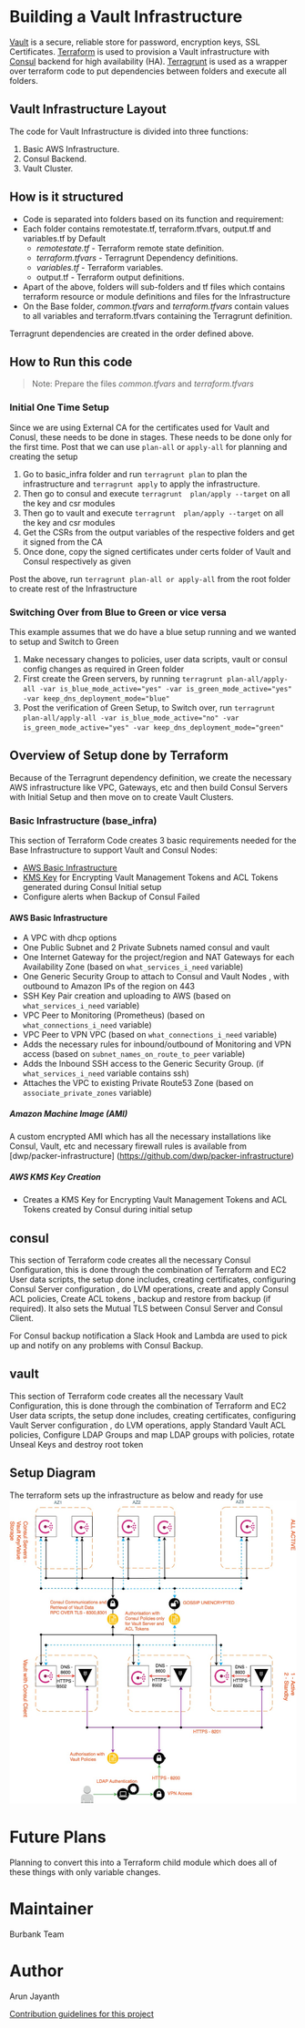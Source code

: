 # Building a Vault Infrastructure
[Vault](https://www.hashicorp.com/products/vault/) is a secure, reliable store for password, encryption keys, SSL Certificates.
[Terraform](https://www.hashicorp.com/products/terraform/) is used to provision a Vault infrastructure with [Consul](https://www.hashicorp.com/products/consul/) backend for high availability (HA). [Terragrunt](https://github.com/gruntwork-io/terragrunt) is used as a wrapper over terraform code to put dependencies between folders and execute all folders.

## Vault Infrastructure Layout
The code for Vault Infrastructure is divided into three functions:
1. Basic AWS Infrastructure.
2. Consul Backend.
3. Vault Cluster.

## How is it structured
* Code is separated into folders based on its function and requirement:
* Each folder contains remotestate.tf, terraform.tfvars, output.tf and variables.tf by Default
    * *remotestate.tf* - Terraform remote state definition.
    * *terraform.tfvars* - Terragrunt Dependency definitions.
    * *variables.tf* - Terraform variables.
    * output.tf - Terraform output definitions.
* Apart of the above, folders will sub-folders and tf files which contains terraform resource or module definitions and files for the Infrastructure
* On the Base folder, *common.tfvars* and *terraform.tfvars* contain values to all variables and terraform.tfvars containing the Terragrunt definition.

Terragrunt dependencies are created in the order defined above.

## How to Run this code

> Note: Prepare the files *common.tfvars* and *terraform.tfvars*

### Initial One Time Setup
Since we are using External CA for the certificates used for Vault and Conusl, these needs to be done in stages. These needs to be done only for the first time. Post that we can use `plan-all` or `apply-all` for planning and creating the setup

1. Go to basic_infra folder and run `terragrunt plan` to plan the infrastructure and `terragrunt apply` to apply the infrastructure.
2. Then go to consul and execute `terragrunt  plan/apply --target` on all the key and csr modules
3. Then go to vault and execute `terragrunt  plan/apply --target` on all the key and csr modules
4. Get the CSRs from the output variables of the respective folders and get it signed from the CA
5. Once done, copy the signed certificates under certs folder of Vault and Consul respectively as given

Post the above, run `terragrunt plan-all or apply-all` from the root folder to create rest of the Infrastructure

### Switching Over from Blue to Green or vice versa
This example assumes that we do have a blue setup running and we wanted to setup and Switch to Green

1. Make necessary changes to policies, user data scripts, vault or consul config changes as required in Green folder
2. First create the Green servers, by running `terragrunt plan-all/apply-all -var is_blue_mode_active="yes" -var is_green_mode_active="yes" -var keep_dns_deployment_mode="blue"`
3. Post the verification of Green Setup, to Switch over, run
`terragrunt plan-all/apply-all -var is_blue_mode_active="no" -var is_green_mode_active="yes" -var keep_dns_deployment_mode="green"`


## Overview of Setup done by Terraform
Because of the Terragrunt dependency definition, we create the necessary AWS infrastructure like VPC, Gateways, etc and then build Consul Servers with Initial Setup and then move on to create Vault Clusters.

### Basic Infrastructure (base_infra)
This section of Terraform Code creates 3 basic requirements needed for the Base Infrastructure to support Vault and Consul Nodes:

* [AWS Basic Infrastructure](#AWSBasicInfrastructure)
* [KMS Key](#KMSKeyCreation) for Encrypting Vault Management Tokens and ACL Tokens generated during Consul Initial setup
* Configure alerts when Backup of Consul Failed

#### AWS Basic Infrastructure<a name="AWSBasicInfrastructure"></a>
* A VPC with dhcp options
* One Public Subnet and 2 Private Subnets named consul and vault
* One Internet Gateway for the project/region and NAT Gateways for each Availability Zone (based on `what_services_i_need` variable)
* One Generic Security Group to attach to Consul and Vault Nodes , with outbound to Amazon IPs of the region on 443
* SSH Key Pair creation and uploading to AWS (based on `what_services_i_need` variable)
* VPC Peer to Monitoring (Prometheus) (based on `what_connections_i_need` variable)
* VPC Peer to VPN VPC (based on `what_connections_i_need` variable)
* Adds the necessary rules for inbound/outbound of Monitoring and VPN access (based on `subnet_names_on_route_to_peer` variable)
* Adds the Inbound SSH access to the Generic Security Group. (if `what_services_i_need` variable contains ssh)
* Attaches the VPC to existing Private Route53 Zone (based on `associate_private_zones` variable)

##### Amazon Machine Image (AMI)
A custom encrypted AMI which has all the necessary installations like Consul, Vault, etc and necessary firewall rules is available from [dwp/packer-infrastructure] (https://github.com/dwp/packer-infrastructure)

##### AWS KMS Key Creation<a name="KMSKeyCreation"></a>
* Creates a KMS Key for Encrypting Vault Management Tokens and ACL Tokens created by Consul during initial setup


## consul
This section of Terraform code creates all the necessary Consul Configuration, this is done through the combination of Terraform and EC2 User data scripts, the setup done includes, creating certificates, configuring Consul Server configuration , do LVM operations, create and apply Consul ACL policies, Create ACL tokens , backup and restore from backup (if required). It also sets the Mutual TLS between Consul Server and Consul Client.

For Consul backup notification a Slack Hook and Lambda are used to pick up and notify on any problems with Consul Backup.

## vault
This section of Terraform code creates all the necessary Vault Configuration, this is done through the combination of Terraform and EC2 User data scripts, the setup done includes, creating certificates, configuring Vault Server configuration , do LVM operations, apply Standard Vault ACL policies, Configure LDAP Groups and map LDAP groups with policies, rotate Unseal Keys and destroy root token

## Setup Diagram
The terraform sets up the infrastructure as below and ready for use
![Vault Setup](./vault-infrastructure.jpg)

# Future Plans
Planning to convert this into a Terraform child module which does all of these things with only variable changes.

# Maintainer
Burbank Team

# Author
Arun Jayanth

[Contribution guidelines for this project](./CONTRIBUTING.md)
